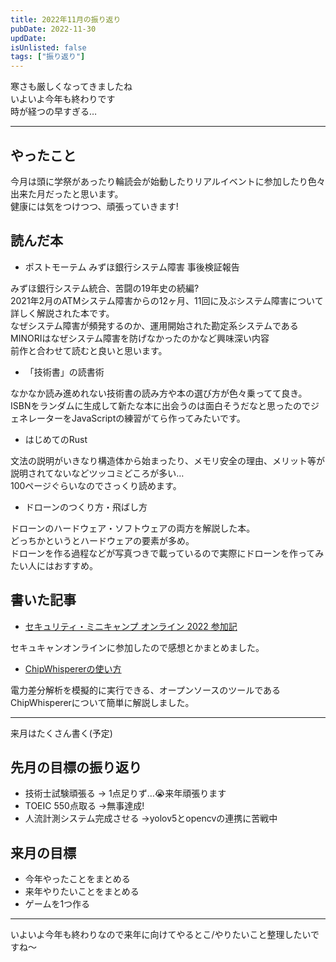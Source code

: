 ```yaml
---
title: 2022年11月の振り返り
pubDate: 2022-11-30
updDate: 
isUnlisted: false
tags: ["振り返り"]
---
```


寒さも厳しくなってきましたね  
いよいよ今年も終わりです  
時が経つの早すぎる…  

---

## やったこと

今月は頭に学祭があったり輪読会が始動したりリアルイベントに参加したり色々出来た月だったと思います。  
健康には気をつけつつ、頑張っていきます!  

## 読んだ本

- ポストモーテム みずほ銀行システム障害 事後検証報告

みずほ銀行システム統合、苦闘の19年史の続編?  
2021年2月のATMシステム障害からの12ヶ月、11回に及ぶシステム障害について詳しく解説された本です。  
なぜシステム障害が頻発するのか、運用開始された勘定系システムであるMINORIはなぜシステム障害を防げなかったのかなど興味深い内容  
前作と合わせて読むと良いと思います。  

- 「技術書」の読書術

なかなか読み進めれない技術書の読み方や本の選び方が色々乗ってて良き。  
ISBNをランダムに生成して新たな本に出会うのは面白そうだなと思ったのでジェネレーターをJavaScriptの練習がてら作ってみたいです。  

- はじめてのRust

文法の説明がいきなり構造体から始まったり、メモリ安全の理由、メリット等が説明されてないなどツッコミどころが多い…  
100ページぐらいなのでさっくり読めます。  

- ドローンのつくり方・飛ばし方

ドローンのハードウェア・ソフトウェアの両方を解説した本。  
どっちかというとハードウェアの要素が多め。  
ドローンを作る過程などが写真つきで載っているので実際にドローンを作ってみたい人にはおすすめ。  

## 書いた記事

- [セキュリティ・ミニキャンプ オンライン 2022 参加記](https://yashikota.com/blog/sec-minicamp)

セキュキャンオンラインに参加したので感想とかまとめました。  

- [ChipWhispererの使い方](https://yashikota.com/blog/chipwhisperer)  

電力差分解析を模擬的に実行できる、オープンソースのツールであるChipWhispererについて簡単に解説しました。  

---

来月はたくさん書く(予定)  

## 先月の目標の振り返り

- 技術士試験頑張る
  → 1点足りず…😭来年頑張ります
- TOEIC 550点取る
  →無事達成!
- 人流計測システム完成させる
  →yolov5とopencvの連携に苦戦中

## 来月の目標

- 今年やったことをまとめる
- 来年やりたいことをまとめる
- ゲームを1つ作る

---

いよいよ今年も終わりなので来年に向けてやるとこ/やりたいこと整理したいですね～  
